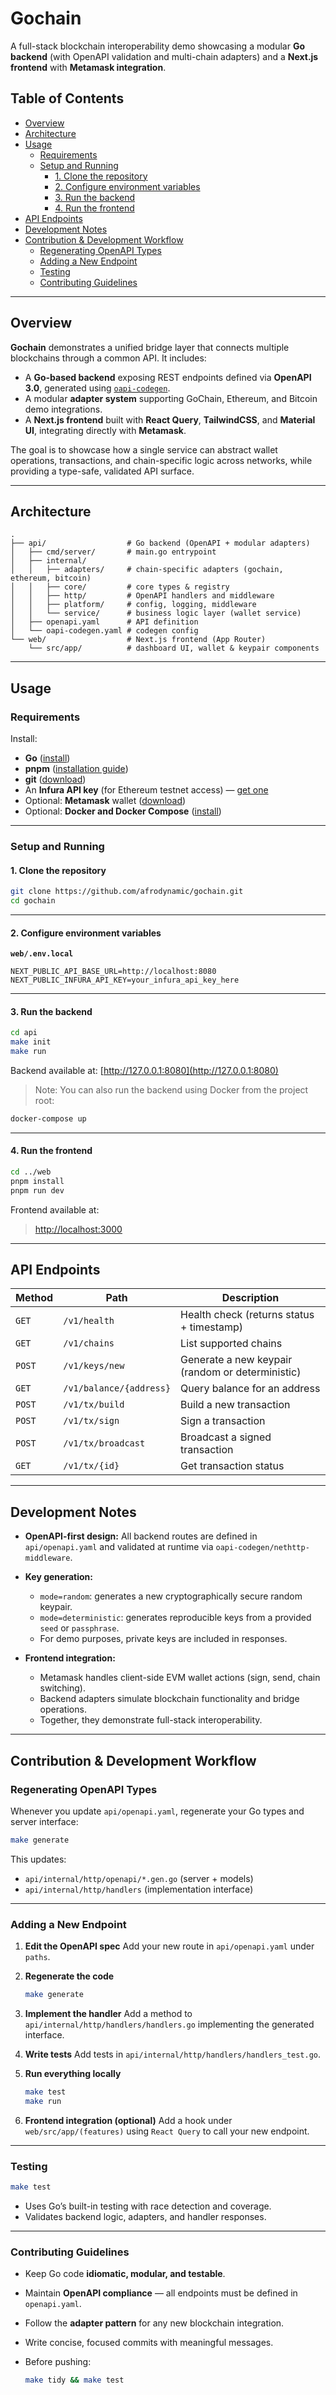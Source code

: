 # Gochain <!-- omit in toc -->

A full-stack blockchain interoperability demo showcasing a modular **Go backend** (with OpenAPI validation and multi-chain adapters) and a **Next.js frontend** with **Metamask integration**.

## Table of Contents<!-- omit in toc -->

- [Overview](#overview)
- [Architecture](#architecture)
- [Usage](#usage)
  - [Requirements](#requirements)
  - [Setup and Running](#setup-and-running)
    - [1. Clone the repository](#1-clone-the-repository)
    - [2. Configure environment variables](#2-configure-environment-variables)
    - [3. Run the backend](#3-run-the-backend)
    - [4. Run the frontend](#4-run-the-frontend)
- [API Endpoints](#api-endpoints)
- [Development Notes](#development-notes)
- [Contribution \& Development Workflow](#contribution--development-workflow)
  - [Regenerating OpenAPI Types](#regenerating-openapi-types)
  - [Adding a New Endpoint](#adding-a-new-endpoint)
  - [Testing](#testing)
  - [Contributing Guidelines](#contributing-guidelines)

---

## Overview

**Gochain** demonstrates a unified bridge layer that connects multiple blockchains through a common API.
It includes:

- A **Go-based backend** exposing REST endpoints defined via **OpenAPI 3.0**, generated using [`oapi-codegen`](https://github.com/oapi-codegen/oapi-codegen).
- A modular **adapter system** supporting GoChain, Ethereum, and Bitcoin demo integrations.
- A **Next.js frontend** built with **React Query**, **TailwindCSS**, and **Material UI**, integrating directly with **Metamask**.

The goal is to showcase how a single service can abstract wallet operations, transactions, and chain-specific logic across networks, while providing a type-safe, validated API surface.

---

## Architecture

```plaintext
.
├── api/                  # Go backend (OpenAPI + modular adapters)
│   ├── cmd/server/       # main.go entrypoint
│   ├── internal/
│   │   ├── adapters/     # chain-specific adapters (gochain, ethereum, bitcoin)
│   │   ├── core/         # core types & registry
│   │   ├── http/         # OpenAPI handlers and middleware
│   │   ├── platform/     # config, logging, middleware
│   │   └── service/      # business logic layer (wallet service)
│   ├── openapi.yaml      # API definition
│   └── oapi-codegen.yaml # codegen config
└── web/                  # Next.js frontend (App Router)
    └── src/app/          # dashboard UI, wallet & keypair components
```

---

## Usage

### Requirements

Install:

- **Go** ([install](https://go.dev/dl))
- **pnpm** ([installation guide](https://pnpm.io/installation))
- **git** ([download](https://git-scm.com/downloads))
- An **Infura API key** (for Ethereum testnet access) — [get one](https://infura.io/)
- Optional: **Metamask** wallet ([download](https://metamask.io/download/))
- Optional: **Docker and Docker Compose** ([install](https://docs.docker.com/get-docker/))

---

### Setup and Running

#### 1. Clone the repository

```bash
git clone https://github.com/afrodynamic/gochain.git
cd gochain
```

---

#### 2. Configure environment variables

**`web/.env.local`**

```env
NEXT_PUBLIC_API_BASE_URL=http://localhost:8080
NEXT_PUBLIC_INFURA_API_KEY=your_infura_api_key_here
```

---

#### 3. Run the backend

```bash
cd api
make init
make run
```

Backend available at: [http://127.0.0.1:8080](http://127.0.0.1:8080)

> Note: You can also run the backend using Docker from the project root:

```bash
docker-compose up
```

---

#### 4. Run the frontend

```bash
cd ../web
pnpm install
pnpm run dev
```

Frontend available at:

> [http://localhost:3000](http://localhost:3000)

---

## API Endpoints

| Method | Path                    | Description                                      |
| ------ | ----------------------- | ------------------------------------------------ |
| `GET`  | `/v1/health`            | Health check (returns status + timestamp)        |
| `GET`  | `/v1/chains`            | List supported chains                            |
| `POST` | `/v1/keys/new`          | Generate a new keypair (random or deterministic) |
| `GET`  | `/v1/balance/{address}` | Query balance for an address                     |
| `POST` | `/v1/tx/build`          | Build a new transaction                          |
| `POST` | `/v1/tx/sign`           | Sign a transaction                               |
| `POST` | `/v1/tx/broadcast`      | Broadcast a signed transaction                   |
| `GET`  | `/v1/tx/{id}`           | Get transaction status                           |

---

## Development Notes

- **OpenAPI-first design:**
  All backend routes are defined in `api/openapi.yaml` and validated at runtime via `oapi-codegen/nethttp-middleware`.

- **Key generation:**

  - `mode=random`: generates a new cryptographically secure random keypair.
  - `mode=deterministic`: generates reproducible keys from a provided `seed` or `passphrase`.
  - For demo purposes, private keys are included in responses.

- **Frontend integration:**

  - Metamask handles client-side EVM wallet actions (sign, send, chain switching).
  - Backend adapters simulate blockchain functionality and bridge operations.
  - Together, they demonstrate full-stack interoperability.

---

## Contribution & Development Workflow

### Regenerating OpenAPI Types

Whenever you update `api/openapi.yaml`, regenerate your Go types and server interface:

```bash
make generate
```

This updates:

- `api/internal/http/openapi/*.gen.go` (server + models)
- `api/internal/http/handlers` (implementation interface)

---

### Adding a New Endpoint

1. **Edit the OpenAPI spec**
   Add your new route in `api/openapi.yaml` under `paths`.

2. **Regenerate the code**

   ```bash
   make generate
   ```

3. **Implement the handler**
   Add a method to `api/internal/http/handlers/handlers.go` implementing the generated interface.

4. **Write tests**
   Add tests in `api/internal/http/handlers/handlers_test.go`.

5. **Run everything locally**

   ```bash
   make test
   make run
   ```

6. **Frontend integration (optional)**
   Add a hook under `web/src/app/(features)` using `React Query` to call your new endpoint.

---

### Testing

```bash
make test
```

- Uses Go’s built-in testing with race detection and coverage.
- Validates backend logic, adapters, and handler responses.

---

### Contributing Guidelines

- Keep Go code **idiomatic, modular, and testable**.
- Maintain **OpenAPI compliance** — all endpoints must be defined in `openapi.yaml`.
- Follow the **adapter pattern** for any new blockchain integration.
- Write concise, focused commits with meaningful messages.
- Before pushing:

  ```bash
  make tidy && make test
  ```
